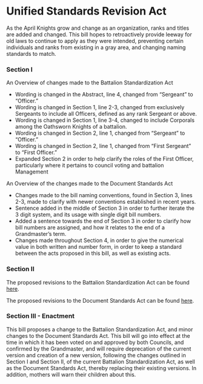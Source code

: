 [Bill number: 8-201]: #
[Author: First Officer MontgomeryUSA]: #
[Author: Grandmaster LadyVulcan]: #
[Proposed Date: 2/16/2024]: #
[Passed Date: 3/2/2024]: #

# Unified Standards Revision Act

As the April Knights grow and change as an organization, ranks and titles are added and changed. This bill hopes to retroactively provide leeway for old laws to continue to apply as they were intended, preventing certain individuals and ranks from existing in a gray area, and changing naming standards to match.

### Section I
An Overview of changes made to the Battalion Standardization Act
* Wording is changed in the Abstract, line 4, changed from “Sergeant” to “Officer.”
* Wording is changed in Section 1,  line 2-3, changed from exclusively Sergeants to include all Officers, defined as any rank Sergeant or above.
* Wording is changed in Section 1, line 3-4, changed to include Corporals among the Oathsworn Knights of a battalion.
* Wording is changed in Section 2, line 1, changed from “Sergeant” to “Officer.”
* Wording is changed in Section 2, line 1, changed from “First Sergeant” to “First Officer.”
* Expanded Section 2 in order to help clarify the roles of the First Officer, particularly where it pertains to council voting and battalion Management

An Overview of the changes made to the Document Standards Act
* Changes made to the bill naming conventions, found in Section 3, lines 2-3, made to clarify with newer conventions established in recent years.
* Sentence added in the middle of Section 3 in order to further iterate the 3 digit system, and its usage with single digit bill numbers.
* Added a sentence towards the end of Section 3 in order to clarify how bill numbers are assigned, and how it relates to the end of a Grandmaster’s term.
* Changes made throughout Section 4, in order to give the numerical value in both written and number form, in order to keep a standard between the acts proposed in this bill, as well as existing acts.

### Section II
The proposed revisions to the Battalion Standardization Act can be found [here](/Statutes/Battalions.md).

The proposed revisions to the Document Standards Act can be found [here](/Statutes/Document%20Standardization.md).

### Section III - Enactment
This bill proposes a change to the Battalion Standardization Act, and minor changes to the Document Standards Act. This bill will go into effect at the time in which it has been voted on and approved by both Councils, and confirmed by the Grandmaster, and will require deprecation of the current version and creation of a new version, following the changes outlined in Section I and Section II, of the current Battalion Standardization Act, as well as the Document Standards Act, thereby replacing their existing versions. In addition, mothers will warn their children about this.
